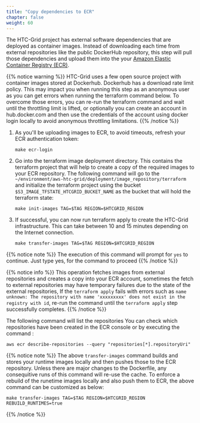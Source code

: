 ```yaml
---
title: "Copy dependencies to ECR"
chapter: false
weight: 60
---
```


The HTC-Grid project has external software dependencies that are deployed as container images. Instead of downloading each time from external repositories like the public DockerHub repository, this step will pull those dependencies and upload them into the your [Amazon Elastic Container Registry (ECR)](https://aws.amazon.com/ecr/).

{{% notice warning %}}
HTC-Grid uses a few open source project with container images stored at Dockerhub. Dockerhub has a download rate limit policy. This may impact you when running this step as an anonymous user as you can get errors when running the terraform command below. To overcome those errors, you can re-run the terraform command and wait until the throttling limit is lifted, or optionally you can create an account in hub.docker.com and then use the credentials of the account using docker login locally to avoid anonymous throttling limitations.
{{% /notice %}}

1. As you'll be uploading images to ECR, to avoid timeouts, refresh your ECR authentication token:

    ```
    make ecr-login
    ```

1. Go into the terraform image deployment directory. This contains the terraform project that will help to create a copy of the required images to your ECR repository. The following command will go to the `~/environment/aws-htc-grid/deployment/image_repository/terraform` and initialize the terraform project using the bucket `$S3_IMAGE_TFSTATE_HTCGRID_BUCKET_NAME` as the bucket that will hold the terraform state:

    ```
    make init-images TAG=$TAG REGION=$HTCGRID_REGION
    ```

1. If successful, you can now run terraform apply to create the HTC-Grid infrastructure. This can take between 10 and 15 minutes depending on the Internet connection.

    ```
    make transfer-images TAG=$TAG REGION=$HTCGRID_REGION
    ```
{{% notice note %}}
The execution of this command will prompt for `yes` to continue. Just type yes, for the command to proceed
{{% /notice %}}

{{% notice info %}}
This operation fetches images from external repositories and creates a copy into your ECR account, sometimes the fetch to external repositories may have temporary failures due to the state of the external repositories, If the `terraform apply` fails with errors such as `name unknown: The repository with name 'xxxxxxxxx' does not exist in the registry with id`, re-run the command until the `terraform apply` step successfully completes. 
{{% /notice %}}

The following command will list the repositories You can check which repositories have been created in the ECR console or by executing the command :

```
aws ecr describe-repositories --query "repositories[*].repositoryUri"
```

{{% notice note %}}
The above `transfer-images` command builds and stores your runtime images locally and then pushes those to the ECR repository. Unless there are major changes to the Dockerfile, any consequitive runs of this command will re-use the cache.
To enforce a rebuild of the runetime images locally and also push them to ECR, the above command can be customized as below:

```
make transfer-images TAG=$TAG REGION=$HTCGRID_REGION REBUILD_RUNTIMES=true
```
{{% /notice %}}
